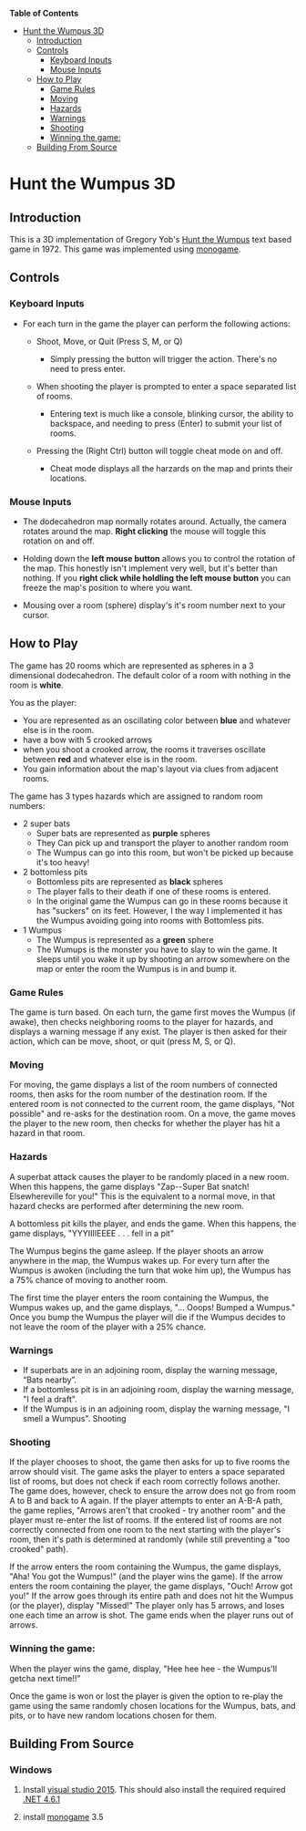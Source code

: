 <!-- markdown-toc start - Don't edit this section. Run M-x markdown-toc-generate-toc again -->

**Table of Contents**

- [Hunt the Wumpus 3D](#hunt-the-wumpus-3d)
    - [Introduction](#introduction)
    - [Controls](#controls)
        - [Keyboard Inputs](#keyboard-inputs)
        - [Mouse Inputs](#mouse-inputs)
    - [How to Play](#how-to-play)
        - [Game Rules](#game-rules)
        - [Moving](#moving)
        - [Hazards](#hazards)
        - [Warnings](#warnings)
        - [Shooting](#shooting)
        - [Winning the game:](#winning-the-game)
    - [Building From Source](#building-from-source)

<!-- markdown-toc end -->

# Hunt the Wumpus 3D

## Introduction

This is a 3D implementation of Gregory Yob's [Hunt the Wumpus](https://en.wikipedia.org/wiki/Hunt_the_Wumpus) text based game in 1972. This game was implemented using [monogame](http://www.monogame.net/).

## Controls

### Keyboard Inputs

- For each turn in the game the player can perform the following actions:
  - Shoot, Move, or Quit (Press S, M, or Q)
    - Simply pressing the button will trigger the action. There's no need to press enter.
  - When shooting the player is prompted to enter a space separated list of rooms.
    - Entering text is much like a console, blinking cursor, the ability to backspace, and needing to press (Enter) to submit your list of rooms.
    
  - Pressing the (Right Ctrl) button will toggle cheat mode on and off.
    - Cheat mode displays all the harzards on the map and prints their locations.

### Mouse Inputs

- The dodecahedron map normally rotates around. Actually, the camera rotates around the map. **Right clicking** the mouse will toggle this rotation on and off.

- Holding down the **left mouse button** allows you to control the rotation of the map. This honestly isn't implement very well, but it's better than nothing. If you **right click while holdling the left mouse button** you can freeze the map's position to where you want.

- Mousing over a room (sphere) display's it's room number next to your cursor.

## How to Play

The game has 20 rooms which are represented as spheres in a 3 dimensional dodecahedron. The default color of a room with nothing in the room is **white**.

You as the player:
- You are represented as an oscillating color between **blue** and whatever else is in the room.
- have a bow with 5 crooked arrows
- when you shoot a crooked arrow, the rooms it traverses oscillate between **red** and whatever else is in the room.
- You gain information about the map's layout via clues from adjacent rooms.

The game has 3 types hazards which are assigned to random room numbers:
- 2 super bats
  - Super bats are represented as **purple** spheres
  - They Can pick up and transport the player to another random room
  - The Wumpus can go into this room, but won't be picked up because it's too heavy!
- 2 bottomless pits
  - Bottomless pits are represented as **black** spheres
  - The player falls to their death if one of these rooms is entered.
  - In the original game the Wumpus can go in these rooms because it has "suckers" on its feet. However, I the way I implemented it has the Wumpus avoiding going into rooms with Bottomless pits.
- 1 Wumpus
  - The Wumpus is represented as a **green** sphere
  - The Wumups is the monster you have to slay to win the game. It sleeps until you wake it up by shooting an arrow somewhere on the map or enter the room the Wumpus is in and bump it.

### Game Rules

The game is turn based. On each turn, the game first moves the Wumpus (if awake), then checks neighboring rooms to the player for hazards, and displays a warning message if any exist. The player is then asked for their action, which can be move, shoot, or quit (press M, S, or Q).

### Moving

For moving, the game displays a list of the room numbers of connected rooms, then asks for the room number of the destination room. If the entered room is not connected to the current room, the game displays, "Not possible" and re-asks for the destination room.
On a move, the game moves the player to the new room, then checks for whether the player has hit a hazard in that room. 

### Hazards

A superbat attack causes the player to be randomly placed in a new room. When this happens, the game displays "Zap--Super Bat snatch! Elsewhereville for you!" This is the equivalent to a normal move, in that hazard checks are performed after determining the new room.

A bottomless pit kills the player, and ends the game. When this happens, the game displays, "YYYIIIIEEEE . . . fell in a pit"

The Wumpus begins the game asleep. If the player shoots an arrow anywhere in the map, the Wumpus wakes up. For every turn after the Wumpus is awoken (including the turn that woke him up), the Wumpus has a 75% chance of moving to another room.

The first time the player enters the room containing the Wumpus, the Wumpus wakes up, and the game displays, "... Ooops! Bumped a Wumpus." Once you bump the Wumpus the player will die if the Wumpus decides to not leave the room of the player with a 25% chance.

### Warnings

- If superbats are in an adjoining room, display the warning message, “Bats nearby”.
- If a bottomless pit is in an adjoining room, display the warning message, "I feel a draft".
- If the Wumpus is in an adjoining room, display the warning message, "I smell a Wumpus".
Shooting

### Shooting

If the player chooses to shoot, the game then asks for up to five rooms the arrow should visit. The game asks the player to enters a space separated list of rooms, but does not check if each room correctly follows another. The game does, however, check to ensure the arrow does not go from room A to B and back to A again. If the player attempts to enter an A-B-A path, the game replies, "Arrows aren't that crooked - try another room" and the player must re-enter the list of rooms. If  the entered list of rooms are not correctly connected from one room to the next starting with the player's room, then it's path is determined at randomly (while still preventing a "too crooked" path).

If the arrow enters the room containing the Wumpus, the game displays, "Aha! You got the Wumpus!" (and the player wins the game). If the arrow enters the room containing the player, the game displays, "Ouch! Arrow got you!" If the arrow goes through its entire path and does not hit the Wumpus (or the player), display "Missed!"
The player only has 5 arrows, and loses one each time an arrow is shot. The game ends when the player runs out of arrows.

### Winning the game:

When the player wins the game, display, "Hee hee hee - the Wumpus'll getcha next time!!"

Once the game is won or lost the player is given the option to re-play the game using the same randomly chosen locations for the Wumpus, bats, and pits, or to have new random locations chosen for them.

## Building From Source

### Windows

1. Install [visual studio 2015](https://www.visualstudio.com/downloads/). This should also install the required required [.NET 4.6.1](https://www.microsoft.com/en-us/download/details.aspx?id=48130)

2. install [monogame](http://www.monogame.net/downloads/) 3.5


